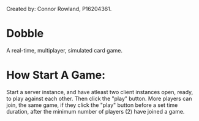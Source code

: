 Created by: Connor Rowland, P16204361.

# Dobble
A real-time, multiplayer, simulated card game.


# How Start A Game:
Start a server instance, and have atleast two client instances open, ready, to play against each other. Then click the "play" button. More players can join, the same game, if they click the "play" button before a set time duration, after the minimum number of players (2) have joined a game.
